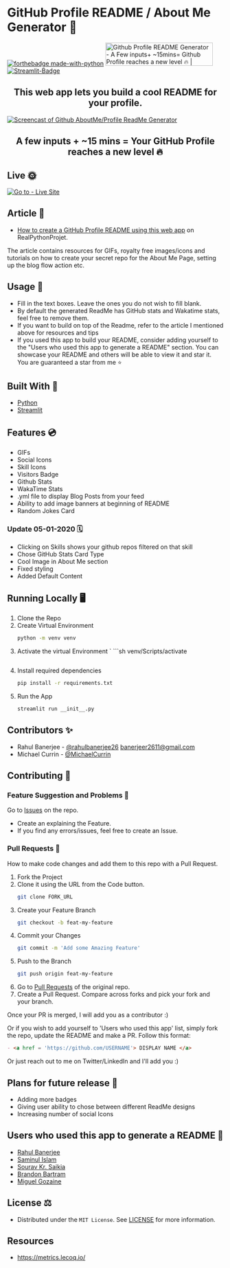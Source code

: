 # GitHub Profile README / About Me Generator 💯
[![forthebadge made-with-python](http://ForTheBadge.com/images/badges/made-with-python.svg)](https://www.python.org/)
<a href="https://www.producthunt.com/posts/github-profile-readme-generator-2?utm_source=badge-featured&utm_medium=badge&utm_souce=badge-github-profile-readme-generator-2" target="_blank"><img src="https://api.producthunt.com/widgets/embed-image/v1/featured.svg?post_id=294427&theme=light" alt="Github Profile README Generator - A Few inputs+ ~15mins= Github Profile reaches a new level 🔥 | Product Hunt" style="width: 250px; height: 54px;" width="250" height="54" /></a>
[![Streamlit-Badge](https://static.streamlit.io/badges/streamlit_badge_black_white.svg)](https://share.streamlit.io/rahulbanerjee26/githubaboutmegenerator/main/__init__.py "Go to web app")

<div align='center'>
    
## This web app lets you build a cool README for your profile.

</div>

<a href="https://share.streamlit.io/rahulbanerjee26/githubaboutmegenerator/main/__init__.py">
    <img src='https://github.com/rahulbanerjee26/githubProfileReadmeGenerator/blob/main/screencast_ghub_profile_gen_v1.gif' 
         alt='Screencast of Github AboutMe/Profile ReadMe Generator' 
         title='Go to web app'/>
</a>

<div align ='center'>
    
## A few inputs + ~15 mins = Your GitHub Profile reaches a new level 🔥
    
</div>


## Live 🌞

[![Go to - Live Site](https://img.shields.io/badge/Go_to-Live_Site-2ea44f?style=for-the-badge)](https://share.streamlit.io/rahulbanerjee26/githubaboutmegenerator/main/__init__.py)

## Article 📝

- [How to create a GitHub Profile README using this web app](https://www.realpythonproject.com/a-free-tool-to-take-your-github-profile-to-the-next-level/) on RealPythonProjet.

The article contains resources for GIFs, royalty free images/icons and tutorials on how to create your secret repo for the About Me Page, setting up the blog flow action etc.

## Usage 🔧

- Fill in the text boxes. Leave the ones you do not wish to fill blank.
- By default the generated ReadMe has GitHub stats and Wakatime stats, feel free to remove them.
- If you want to build on top of the Readme, </a> refer to the article I mentioned above </a> for resources and tips
- If you used this app to build your README, consider adding yourself to the "Users who used this app to generate a README" section. You can showcase your README and others will be able to view it and star it. You are guaranteed a star from me ⭐

## Built With 🧰

- [Python](https://github.com/python)
- [Streamlit](https://github.com/streamlit)

## Features 💿

<ul>
    <li>GIFs</li>
    <li>Social Icons</li>
    <li>Skill Icons</li>
    <li>Visitors Badge</li>
    <li>Github Stats</li>
    <li>WakaTime Stats</li>
    <li>.yml file to display Blog Posts from your feed</li>
    <li>Ability to add image banners at beginning of README</li>
    <li>Random Jokes Card</li>
</ul>

### Update 05-01-2020 🗓

- Clicking on Skills shows your github repos filtered on that skill
- Chose GitHub Stats Card Type
- Cool Image in About Me section
- Fixed styling 
- Added Default Content
<!-- /wp:list -->

## Running Locally 🖥️

1. Clone the Repo
1. Create Virtual Environment
    ```sh
    python -m venv venv
    ```
1. Activate the virtual Environment
 `  ```sh
    venv/Scripts/activate
    ````
1. Install required dependencies
    ```sh
    pip install -r requirements.txt
    ```
1. Run the App 
    ```sh
    streamlit run __init__.py
    ```

## Contributors ✨

- Rahul Banerjee - [@rahulbanerjee26](https://github.com/rahulbanerjee26) <banerjeer2611@gmail.com>
- Michael Currin - [@MichaelCurrin](https://github.com/MichaelCurrin)

## Contributing 🤝

### Feature Suggestion and Problems 💎

Go to [Issues](https://github.com/rahulbanerjee26/githubProfileReadmeGenerator/issues) on the repo.

- Create an explaining the Feature.
- If you find any errors/issues, feel free to create an Issue.

### Pull Requests 🔀

How to make code changes and add them to this repo with a Pull Request.

1. Fork the Project
1. Clone it using the URL from the Code button.
    ```sh
    git clone FORK_URL
    ```
1. Create your Feature Branch
    ```sh
    git checkout -b feat-my-feature
    ```
1. Commit your Changes
    ```sh
    git commit -m 'Add some Amazing Feature'
    ```
1. Push to the Branch
    ```sh
    git push origin feat-my-feature
    ```
1. Go to [Pull Requests](https://github.com/rahulbanerjee26/githubProfileReadmeGenerator/pulls) of the original repo.
1. Create a Pull Request. Compare across forks and pick your fork and your branch.

Once your PR is merged, I will add you as a contributor :)

Or if you wish to add yourself to 'Users who used this app' list, simply fork the repo, update the README and make a PR. Follow this format:

```markdown
- <a href = 'https://github.com/USERNAME'> DISPLAY NAME </a>
```

Or just reach out to me on Twitter/LinkedIn and I'll add you :)

## Plans for future release 📆

- Adding more badges
- Giving user ability to chose between different ReadMe designs
- Increasing number of social Icons

## Users who used this app to generate a README 🌠

- <a href = 'https://github.com/rahulbanerjee26'> Rahul Banerjee </a>
- <a href = 'https://github.com/saminul'> Saminul Islam </a>
- <a href ='https://github.com/sksaikia'> Sourav Kr. Saikia </a>
- <a href ='https://github.com/brandonbartram98'> Brandon Bartram </a>
- <a href = 'https://github.com/goz4el'> Miguel Gozaine </a>

## License ⚖️

- Distributed under the `MIT License`. See [LICENSE](/LICENSE) for more information.

## Resources

- https://metrics.lecoq.io/
